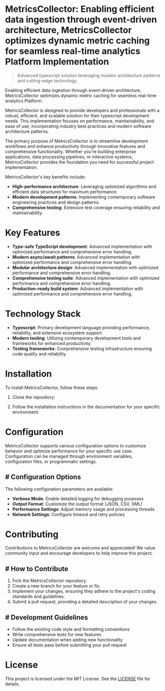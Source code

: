 <!-- fallback_MetricsCollector_20251008123558_36952 -->

# MetricsCollector: Enabling efficient data ingestion through event-driven architecture, MetricsCollector optimizes dynamic metric caching for seamless real-time analytics Platform Implementation
> Advanced typescript solution leveraging modern architecture patterns and cutting-edge technology.

Enabling efficient data ingestion through event-driven architecture, MetricsCollector optimizes dynamic metric caching for seamless real-time analytics Platform.

MetricsCollector is designed to provide developers and professionals with a robust, efficient, and scalable solution for their typescript development needs. This implementation focuses on performance, maintainability, and ease of use, incorporating industry best practices and modern software architecture patterns.

The primary purpose of MetricsCollector is to streamline development workflows and enhance productivity through innovative features and comprehensive functionality. Whether you're building enterprise applications, data processing pipelines, or interactive systems, MetricsCollector provides the foundation you need for successful project implementation.

MetricsCollector's key benefits include:

* **High-performance architecture**: Leveraging optimized algorithms and efficient data structures for maximum performance.
* **Modern development patterns**: Implementing contemporary software engineering practices and design patterns.
* **Comprehensive testing**: Extensive test coverage ensuring reliability and maintainability.

# Key Features

* **Type-safe TypeScript development**: Advanced implementation with optimized performance and comprehensive error handling.
* **Modern async/await patterns**: Advanced implementation with optimized performance and comprehensive error handling.
* **Modular architecture design**: Advanced implementation with optimized performance and comprehensive error handling.
* **Comprehensive testing suite**: Advanced implementation with optimized performance and comprehensive error handling.
* **Production-ready build system**: Advanced implementation with optimized performance and comprehensive error handling.

# Technology Stack

* **Typescript**: Primary development language providing performance, reliability, and extensive ecosystem support.
* **Modern tooling**: Utilizing contemporary development tools and frameworks for enhanced productivity.
* **Testing frameworks**: Comprehensive testing infrastructure ensuring code quality and reliability.

# Installation

To install MetricsCollector, follow these steps:

1. Clone the repository:


2. Follow the installation instructions in the documentation for your specific environment.

# Configuration

MetricsCollector supports various configuration options to customize behavior and optimize performance for your specific use case. Configuration can be managed through environment variables, configuration files, or programmatic settings.

## # Configuration Options

The following configuration parameters are available:

* **Verbose Mode**: Enable detailed logging for debugging purposes
* **Output Format**: Customize the output format (JSON, CSV, XML)
* **Performance Settings**: Adjust memory usage and processing threads
* **Network Settings**: Configure timeout and retry policies

# Contributing

Contributions to MetricsCollector are welcome and appreciated! We value community input and encourage developers to help improve this project.

## # How to Contribute

1. Fork the MetricsCollector repository.
2. Create a new branch for your feature or fix.
3. Implement your changes, ensuring they adhere to the project's coding standards and guidelines.
4. Submit a pull request, providing a detailed description of your changes.

## # Development Guidelines

* Follow the existing code style and formatting conventions
* Write comprehensive tests for new features
* Update documentation when adding new functionality
* Ensure all tests pass before submitting your pull request

# License

This project is licensed under the MIT License. See the [LICENSE](https://github.com/Hajjouz/MetricsCollector/blob/main/LICENSE) file for details.
